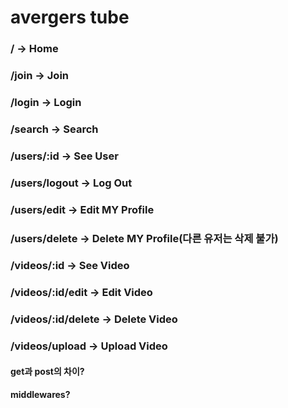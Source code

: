 # avergers tube

### / → Home
### /join → Join
### /login → Login
### /search → Search

### /users/:id -> See User
### /users/logout -> Log Out
### /users/edit -> Edit MY Profile
### /users/delete -> Delete MY Profile(다른 유저는 삭제 불가)

### /videos/:id -> See Video
### /videos/:id/edit -> Edit Video
### /videos/:id/delete -> Delete Video
### /videos/upload -> Upload Video


#### get과 post의 차이?

#### middlewares?